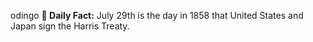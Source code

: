 odingo
**<b>📌 Daily Fact:</b>** July 29th is the day in 1858 that United States and Japan sign the Harris Treaty.
